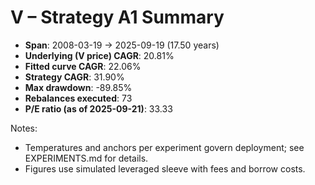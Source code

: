 # V – Strategy A1 Summary

- **Span**: 2008-03-19 → 2025-09-19 (17.50 years)
- **Underlying (V price) CAGR**: 20.81%
- **Fitted curve CAGR**: 22.06%
- **Strategy CAGR**: 31.90%
- **Max drawdown**: -89.85%
- **Rebalances executed**: 73
- **P/E ratio (as of 2025-09-21)**: 33.33

Notes:

- Temperatures and anchors per experiment govern deployment; see EXPERIMENTS.md for details.
- Figures use simulated leveraged sleeve with fees and borrow costs.


